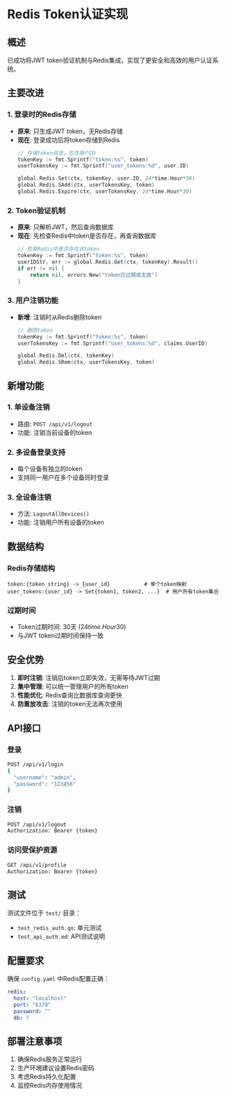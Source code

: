 # Redis Token认证实现

## 概述

已成功将JWT token验证机制与Redis集成，实现了更安全和高效的用户认证系统。

## 主要改进

### 1. 登录时的Redis存储
- **原来**: 只生成JWT token，无Redis存储
- **现在**: 登录成功后将token存储到Redis
  ```go
  // 存储token信息，包含用户ID
  tokenKey := fmt.Sprintf("token:%s", token)
  userTokensKey := fmt.Sprintf("user_tokens:%d", user.ID)
  
  global.Redis.Set(ctx, tokenKey, user.ID, 24*time.Hour*30)
  global.Redis.SAdd(ctx, userTokensKey, token)
  global.Redis.Expire(ctx, userTokensKey, 24*time.Hour*30)
  ```

### 2. Token验证机制
- **原来**: 只解析JWT，然后查询数据库
- **现在**: 先检查Redis中token是否存在，再查询数据库
  ```go
  // 检查Redis中是否存在该token
  tokenKey := fmt.Sprintf("token:%s", token)
  userIDStr, err := global.Redis.Get(ctx, tokenKey).Result()
  if err != nil {
      return nil, errors.New("token已过期或无效")
  }
  ```

### 3. 用户注销功能
- **新增**: 注销时从Redis删除token
  ```go
  // 删除token
  tokenKey := fmt.Sprintf("token:%s", token)
  userTokensKey := fmt.Sprintf("user_tokens:%d", claims.UserID)
  
  global.Redis.Del(ctx, tokenKey)
  global.Redis.SRem(ctx, userTokensKey, token)
  ```

## 新增功能

### 1. 单设备注销
- 路由: `POST /api/v1/logout`
- 功能: 注销当前设备的token

### 2. 多设备登录支持
- 每个设备有独立的token
- 支持同一用户在多个设备同时登录

### 3. 全设备注销
- 方法: `LogoutAllDevices()`
- 功能: 注销用户所有设备的token

## 数据结构

### Redis存储结构
```
token:{token_string} -> {user_id}           # 单个token映射
user_tokens:{user_id} -> Set{token1, token2, ...}  # 用户所有token集合
```

### 过期时间
- Token过期时间: 30天 (24*time.Hour*30)
- 与JWT token过期时间保持一致

## 安全优势

1. **即时注销**: 注销后token立即失效，无需等待JWT过期
2. **集中管理**: 可以统一管理用户的所有token
3. **性能优化**: Redis查询比数据库查询更快
4. **防重放攻击**: 注销的token无法再次使用

## API接口

### 登录
```bash
POST /api/v1/login
{
  "username": "admin",
  "password": "123456"
}
```

### 注销
```bash
POST /api/v1/logout
Authorization: Bearer {token}
```

### 访问受保护资源
```bash
GET /api/v1/profile
Authorization: Bearer {token}
```

## 测试

测试文件位于 `test/` 目录：
- `test_redis_auth.go`: 单元测试
- `test_api_auth.md`: API测试说明

## 配置要求

确保 `config.yaml` 中Redis配置正确：
```yaml
redis:
  host: "localhost"
  port: "6379"
  password: ""
  db: 7
```

## 部署注意事项

1. 确保Redis服务正常运行
2. 生产环境建议设置Redis密码
3. 考虑Redis持久化配置
4. 监控Redis内存使用情况
